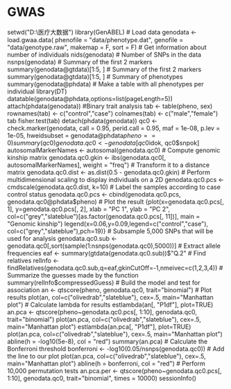 # GWAS
setwd("D:\\医疗大数据")
		library(GenABEL)
		# Load data
		genodata <- load.gwaa.data(
		phenofile = "data/phenotype.dat", 
		genofile = "data/genotype.raw", 
		makemap = F, 
		sort = F)
		# Get information about number of individuals
		nids(genodata)
		# Number of SNPs in the data
		nsnps(genodata)
		# Summary of the first 2 markers
		summary(genodata@gtdata)[1:5, ]
		# Summary of the first 2 markers
		summary(genodata@gtdata)[1:5, ]
		# Summary of phenotypes
		summary(genodata@phdata)
		# Make a table with all phenotypes per individual
		library(DT)
		datatable(genodata@phdata,options=list(pageLength=5))
		attach(phdata(genodata))
		#Binary trait analysis
		tab <- table(pheno, sex)
		rownames(tab) <- c("control","case")
		colnames(tab) <- c("male","female")
		tab
		fisher.test(tab)
		detach(phdata(genodata))
		qc0 <- check.marker(genodata, call = 0.95, perid.call = 0.95, 
		maf = 1e-08, p.lev = 1e-05, 
		hweidsubset = genodata@phdata$pheno == 0)
		summary(qc0)
		genodata.qc0 <- genodata[qc0$idok, qc0$snpok]
		autosomalMarkerNames <- autosomal(genodata.qc0)
		# Compute genomic kinship matrix
		genodata.qc0.gkin <- ibs(genodata.qc0[, autosomalMarkerNames], weight = "freq")
		# Transform it to a distance matrix
		genodata.qc0.dist <- as.dist(0.5 - genodata.qc0.gkin)
		# Perform multidimensional scaling to display individuals on a 2D
		genodata.qc0.pcs <- cmdscale(genodata.qc0.dist, k=10)
		# Label the samples according to case control status
		genodata.qc0.pcs <- cbind(genodata.qc0.pcs, genodata.qc0@phdata$pheno)
		# Plot the result
		{plot(x=genodata.qc0.pcs[, 1], y=genodata.qc0.pcs[, 2], xlab = "PC 1", ylab = "PC 2",
		col=c("grey","slateblue")[as.factor(genodata.qc0.pcs[, 11])], main = "Genomic kinship")
		legend(x=0.06,y=0.09,legend=c("control","case"),
		col=c("grey","slateblue"),pch=19)}
		# Subsample 5,000 SNPs that will be used for analysis
		genodata.qc0.sub <- genodata.qc0[,sort(sample(1:nsnps(genodata.qc0),5000))]
		# Extract allele frequencies
		eaf <- summary(gtdata(genodata.qc0.sub))$"Q.2"
		# Find relatives
		relInfo <- findRelatives(genodata.qc0.sub,q=eaf,gkinCutOff=-1,nmeivec=c(1,2,3,4))
		# Summarize the guesses made by the function
		summary(relInfo$compressedGuess)
		# Build the model and test for association
		an <- qtscore(pheno, genodata.qc0, trait="binomial")
		# Plot results
		plot(an, col=c("olivedrab","slateblue"), cex=.5, main="Manhattan plot")
		# Calculate lambda for results
		estlambda(an[, "P1df"], plot=TRUE)
		an.pca <- qtscore(pheno~genodata.qc0.pcs[, 1:10], genodata.qc0, trait="binomial")
		plot(an.pca, col=c("olivedrab","slateblue"), cex=.5, main="Manhattan plot")
		estlambda(an.pca[, "P1df"], plot=TRUE)
		plot(an.pca, col=c("olivedrab","slateblue"), cex=.5, main="Manhattan plot")
		abline(h = -log10(5e-8), col = "red")
		summary(an.pca)
		# Calculate the Bonferroni threshold
		bonferroni <- -log10(0.05/nsnps(genodata.qc0))
		# Add the line to our plot
		plot(an.pca, col=c("olivedrab","slateblue"), cex=.5, main="Manhattan plot")
		abline(h = bonferroni, col = "red")
		# Perform 10,000 permutation tests
		an.pca.per <- qtscore(pheno~genodata.qc0.pcs[, 1:10], genodata.qc0, trait="binomial", times = 10000)
		sessionInfo()

